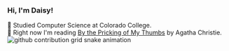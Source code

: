 <!-- Adding a little github readme -->
### Hi, I'm Daisy!

🏫 Studied Computer Science at Colorado College.<br/>
📖 Right now I'm reading [By the Pricking of My Thumbs](https://www.goodreads.com/book/show/594134.By_the_Pricking_of_My_Thumbs) by Agatha Christie.<br/>
<picture>
  <source media="(prefers-color-scheme: dark)" srcset="https://raw.githubusercontent.com/YOUR_GITHUB_USERNAME/YOUR_GITHUB_USERNAME/output/github-contribution-grid-snake-dark.svg">
  <source media="(prefers-color-scheme: light)" srcset="https://raw.githubusercontent.com/YOUR_GITHUB_USERNAME/YOUR_GITHUB_USERNAME/output/github-contribution-grid-snake.svg">
  <img alt="github contribution grid snake animation" src="https://raw.githubusercontent.com/YOUR_GITHUB_USERNAME/YOUR_GITHUB_USERNAME/output/github-contribution-grid-snake.svg">
</picture>    
